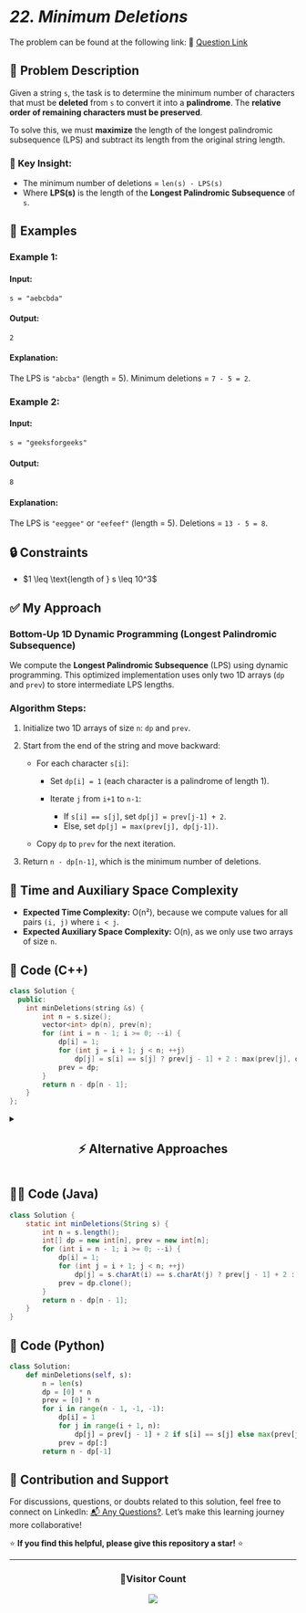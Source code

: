 # *22. Minimum Deletions*

The problem can be found at the following link: 🔗 [Question Link](https://www.geeksforgeeks.org/problems/minimum-deletitions1648/1)


## **🧩 Problem Description**

Given a string `s`, the task is to determine the minimum number of characters that must be **deleted** from `s` to convert it into a **palindrome**. The **relative order of remaining characters must be preserved**.

To solve this, we must **maximize** the length of the longest palindromic subsequence (LPS) and subtract its length from the original string length.

### 💬 Key Insight:

* The minimum number of deletions = `len(s) - LPS(s)`
* Where **LPS(s)** is the length of the **Longest Palindromic Subsequence** of `s`.


## **📘 Examples**

### **Example 1:**

#### **Input:**

`s = "aebcbda"`

#### **Output:**

`2`

#### **Explanation:**

The LPS is `"abcba"` (length = 5). Minimum deletions = `7 - 5 = 2`.


### **Example 2:**

#### **Input:**

`s = "geeksforgeeks"`

#### **Output:**

`8`

#### **Explanation:**

The LPS is `"eeggee"` or `"eefeef"` (length = 5). Deletions = `13 - 5 = 8`.


## **🔒 Constraints**

* \$1 \leq \text{length of } s \leq 10^3\$


## **✅ My Approach**

### **Bottom-Up 1D Dynamic Programming (Longest Palindromic Subsequence)**

We compute the **Longest Palindromic Subsequence** (LPS) using dynamic programming.
This optimized implementation uses only two 1D arrays (`dp` and `prev`) to store intermediate LPS lengths.

### **Algorithm Steps:**

1. Initialize two 1D arrays of size `n`: `dp` and `prev`.
2. Start from the end of the string and move backward:

   * For each character `s[i]`:

     * Set `dp[i] = 1` (each character is a palindrome of length 1).
     * Iterate `j` from `i+1` to `n-1`:

       * If `s[i] == s[j]`, set `dp[j] = prev[j-1] + 2`.
       * Else, set `dp[j] = max(prev[j], dp[j-1])`.
   * Copy `dp` to `prev` for the next iteration.
3. Return `n - dp[n-1]`, which is the minimum number of deletions.


## **🧮 Time and Auxiliary Space Complexity**

* **Expected Time Complexity:** O(n²), because we compute values for all pairs `(i, j)` where `i < j`.
* **Expected Auxiliary Space Complexity:** O(n), as we only use two arrays of size `n`.



## **🧠 Code (C++)**

```cpp
class Solution {
  public:
    int minDeletions(string &s) {
        int n = s.size();
        vector<int> dp(n), prev(n);
        for (int i = n - 1; i >= 0; --i) {
            dp[i] = 1;
            for (int j = i + 1; j < n; ++j)
                dp[j] = s[i] == s[j] ? prev[j - 1] + 2 : max(prev[j], dp[j - 1]);
            prev = dp;
        }
        return n - dp[n - 1];
    }
};
```

<details>
<summary><h2 align="center">⚡ Alternative Approaches</h2></summary>


## 📊 **2️⃣ LCS with Reversed String (Bottom-Up 2D DP)**

### **Algorithm Steps:**

1. Reverse the input string `s` to get `t`.
2. Compute the **Longest Common Subsequence** (LCS) between `s` and `t` using a 2D table.
3. The LCS of `s` and its reverse is the **Longest Palindromic Subsequence (LPS)**.
4. Return `s.length() - LPS`.

```cpp
class Solution {
  public:
    int minDeletions(string s) {
        int n = s.size();
        string t = s;
        reverse(t.begin(), t.end());
        vector<vector<int>> dp(n + 1, vector<int>(n + 1));
        for (int i = 1; i <= n; ++i)
            for (int j = 1; j <= n; ++j)
                dp[i][j] = s[i - 1] == t[j - 1] ? 1 + dp[i - 1][j - 1] : max(dp[i - 1][j], dp[i][j - 1]);
        return n - dp[n][n];
    }
};
```

### ✅ **Why This Approach?**

* Classic LCS technique reused to find LPS.
* Easy to understand and debug.

#### 📝 **Complexity Analysis:**

* **Time:** O(n²)
* **Auxiliary Space:** O(n²)


## 📊 **3️⃣ LCS with Reversed String (Space Optimized)**

### **Algorithm Steps:**

1. Reverse the string `s` to get `t`.
2. Use two 1D vectors to compute LCS between `s` and `t` in a space-optimized way.
3. Result = `s.length() - LCS`.

```cpp
class Solution {
  public:
    int minDeletions(string s) {
        int n = s.size();
        string t = s;
        reverse(t.begin(), t.end());
        vector<int> prev(n + 1), curr(n + 1);
        for (int i = 1; i <= n; ++i) {
            for (int j = 1; j <= n; ++j)
                curr[j] = s[i - 1] == t[j - 1] ? 1 + prev[j - 1] : max(prev[j], curr[j - 1]);
            swap(prev, curr);
        }
        return n - prev[n];
    }
};
```

### ✅ **Why This Approach?**

* Minimizes memory use with only two rows.
* Retains full accuracy and speed of 2D DP.

#### 📝 **Complexity Analysis:**

* **Time:** O(n²)
* **Auxiliary Space:** O(n)


## 🆚 **Comparison of Approaches**

| **Approach**                        | ⏱️ **Time** | 🗂️ **Space** | ✅ **Pros**                        | ⚠️ **Cons**                   |
| ----------------------------------- | ----------- | ------------- | --------------------------------- | ----------------------------- |
| Original (1D DP from end)           | 🟢 O(n²)    | 🟢 O(n)       | Compact, direct LPS logic         | Harder to grasp for beginners |
| LCS with Reversed (2D DP)           | 🟢 O(n²)    | 🔸 O(n²)      | Classic, easy to write            | Higher memory usage           |
| LCS with Reversed (Space Optimized) | 🟢 O(n²)    | 🟢 O(n)       | Balanced: space-efficient + clear | Slightly longer to implement  |


### ✅ **Best Choice?**

| **Scenario**                             | **Recommended Approach**         |
| ---------------------------------------- | -------------------------------- |
| Space optimized solution                 | 🥇 Original 1D DP from end       |
| Beginner-friendly or educational purpose | 🥈 LCS with Reversed (2D DP)     |
| Balanced readability + performance       | 🥉 LCS with Reversed (Optimized) |

</details>

## **🧑‍💻 Code (Java)**

```java
class Solution {
    static int minDeletions(String s) {
        int n = s.length();
        int[] dp = new int[n], prev = new int[n];
        for (int i = n - 1; i >= 0; --i) {
            dp[i] = 1;
            for (int j = i + 1; j < n; ++j)
                dp[j] = s.charAt(i) == s.charAt(j) ? prev[j - 1] + 2 : Math.max(prev[j], dp[j - 1]);
            prev = dp.clone();
        }
        return n - dp[n - 1];
    }
}
```

## **🐍 Code (Python)**

```python
class Solution:
    def minDeletions(self, s):
        n = len(s)
        dp = [0] * n
        prev = [0] * n
        for i in range(n - 1, -1, -1):
            dp[i] = 1
            for j in range(i + 1, n):
                dp[j] = prev[j - 1] + 2 if s[i] == s[j] else max(prev[j], dp[j - 1])
            prev = dp[:]
        return n - dp[-1]
```

## 🧠 Contribution and Support

For discussions, questions, or doubts related to this solution, feel free to connect on LinkedIn: [📬 Any Questions?](https://www.linkedin.com/in/patel-hetkumar-sandipbhai-8b110525a/). Let’s make this learning journey more collaborative!

⭐ **If you find this helpful, please give this repository a star!** ⭐

--- 

<div align="center">
  <h3><b>📍Visitor Count</b></h3>
</div>

<p align="center">
  <img src="https://profile-counter.glitch.me/Hunterdii/count.svg" />
</p>
